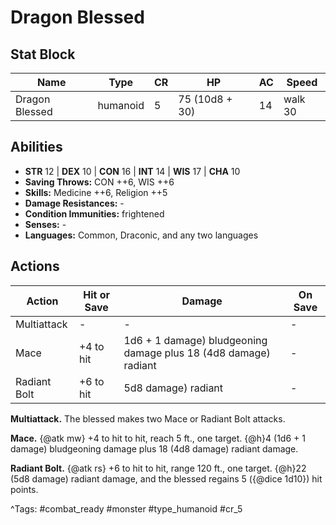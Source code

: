 # Dragon Blessed

## Stat Block

| Name | Type | CR | HP | AC | Speed |
|------|------|----|----|----|-------|
| Dragon Blessed | humanoid | 5 | 75 (10d8 + 30) | 14 | walk 30 |

## Abilities

- **STR** 12 | **DEX** 10 | **CON** 16 | **INT** 14 | **WIS** 17 | **CHA** 10
- **Saving Throws:** CON ++6, WIS ++6  
- **Skills:** Medicine ++6, Religion ++5  
- **Damage Resistances:** -  
- **Condition Immunities:** frightened  
- **Senses:** -  
- **Languages:** Common, Draconic, and any two languages


## Actions

| Action | Hit or Save | Damage | On Save |
|--------|--------------|--------|----------|
| Multiattack | - | - | - |
| Mace | +4 to hit | 1d6 + 1 damage) bludgeoning damage plus 18 (4d8 damage) radiant | - |
| Radiant Bolt | +6 to hit | 5d8 damage) radiant | - |

**Multiattack.** The blessed makes two Mace or Radiant Bolt attacks.

**Mace.** {@atk mw} +4 to hit to hit, reach 5 ft., one target. {@h}4 (1d6 + 1 damage) bludgeoning damage plus 18 (4d8 damage) radiant damage.

**Radiant Bolt.** {@atk rs} +6 to hit to hit, range 120 ft., one target. {@h}22 (5d8 damage) radiant damage, and the blessed regains 5 ({@dice 1d10}) hit points.


^Tags: #combat_ready #monster #type_humanoid #cr_5